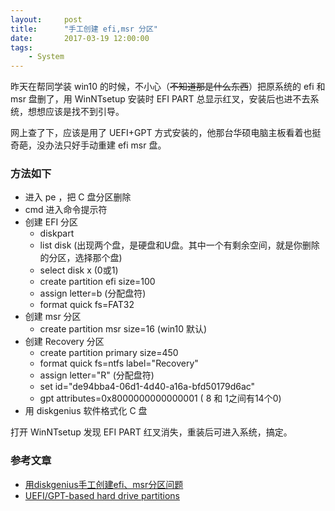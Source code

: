 ```yaml
---
layout:     post
title:      "手工创建 efi,msr 分区"
date:       2017-03-19 12:00:00
tags:
    - System
---
```


昨天在帮同学装 win10 的时候，不小心（~~不知道那是什么东西~~）把原系统的 efi 和 msr 盘删了，用 WinNTsetup 安装时 EFI PART 总显示红叉，安装后也进不去系统，想想应该是找不到引导。  

网上查了下，应该是用了 UEFI+GPT 方式安装的，他那台华硕电脑主板看着也挺奇葩，没办法只好手动重建 efi msr 盘。  

### 方法如下  

- 进入 pe ，把 C 盘分区删除  
- cmd 进入命令提示符  
- 创建 EFI 分区
    + diskpart
    + list disk (出现两个盘，是硬盘和U盘。其中一个有剩余空间，就是你删除的分区，选择那个盘)  
    + select disk x (0或1)  
    + create partition efi size=100  
    + assign letter=b  (分配盘符)
    + format quick fs=FAT32  
- 创建 msr 分区
    + create partition msr size=16 (win10 默认)
- 创建 Recovery 分区
    + create partition primary size=450
    + format quick fs=ntfs label="Recovery"
    + assign letter="R" (分配盘符)
    + set id="de94bba4-06d1-4d40-a16a-bfd50179d6ac"
    + gpt attributes=0x8000000000000001 ( 8 和 1之间有14个0)
- 用 diskgenius 软件格式化 C 盘
  
打开 WinNTsetup 发现 EFI PART 红叉消失，重装后可进入系统，搞定。
  
  
### 参考文章

- <a href="http://bbs.kafan.cn/thread-1845301-1-1.html" target="_blank">用diskgenius手工创建efi、msr分区问题</a>
- <a href="https://msdn.microsoft.com/windows/hardware/commercialize/manufacture/desktop/configure-uefigpt-based-hard-drive-partitions" target="_blank">UEFI/GPT-based hard drive partitions</a>
